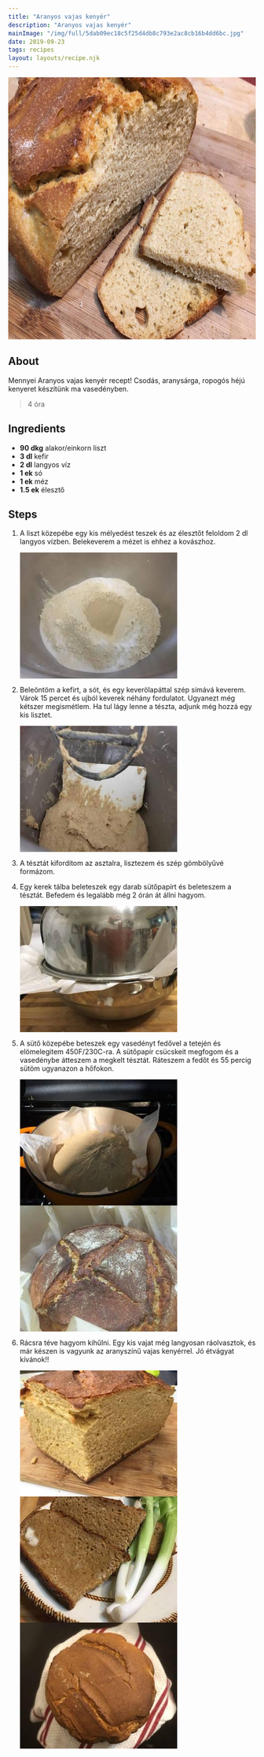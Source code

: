 ```yaml
---
title: "Aranyos vajas kenyér"
description: "Aranyos vajas kenyér"
mainImage: "/img/full/5dab09ec18c5f25d4db8c793e2ac8cb16b4dd6bc.jpg"
date: 2019-09-23
tags: recipes
layout: layouts/recipe.njk
---
```

                            
<p align="center"><a href="https://cookpad.com/hu/receptek/10694410-aranyos-vajas-kenyer" rel="Recipe source page"><img width="751" height="532" src="/img/full/5dab09ec18c5f25d4db8c793e2ac8cb16b4dd6bc.jpg"/></a></p>

## About
Mennyei Aranyos vajas kenyér recept! Csodás, aranysárga, ropogós héjú kenyeret készítünk ma vasedényben.

> 4 óra 

## Ingredients
* **90 dkg** alakor/einkorn liszt
* **3 dl** kefir
* **2 dl** langyos víz
* **1 ek** só
* **1 ek** méz
* **1.5 ek** élesztő

## Steps

1. A liszt közepébe egy kis mélyedést teszek és az élesztőt feloldom 2 dl langyos vízben. Belekeverem a mézet is ehhez a kovászhoz.
 
    <p><img width="320" height="256" align="left" src="/img/full/66a691e142d4178145b1b08ef96b7f526248d492.jpg"/></p><div style="clear: both"/>

2. Beleöntöm a kefirt, a sót, és egy keverölapáttal szép simává keverem. Várok 15 percet és ujból keverek néhány fordulatot. Ugyanezt még kétszer megismétlem. Ha tul lágy lenne a tészta, adjunk még hozzá egy kis lisztet.
 
    <p><img width="320" height="256" align="left" src="/img/full/660003b55927b79a5f2c0635320601700c0b06af.jpg"/></p><div style="clear: both"/>

3. A tésztát kiforditom az asztalra, lisztezem és szép gömbölyűvé formázom.
 
    <div style="clear: both"/>

4. Egy kerek tálba beleteszek egy darab sütőpapírt és beleteszem a tésztát. Befedem és legalább még 2 órán át állni hagyom.
 
    <p><img width="320" height="256" align="left" src="/img/full/5a62ca2b1e921f3fd5d6b88d9519078fe879ca73.jpg"/></p><div style="clear: both"/>

5. A sütő közepébe beteszek egy vasedényt fedővel a tetején és elömelegitem 450F/230C-ra. A sütőpapír csücskeit megfogom és a vasedénybe átteszem a megkelt tésztát. Ráteszem a fedőt és 55 percig sütöm ugyanazon a hőfokon.
 
    <p><img width="320" height="256" align="left" src="/img/full/eb92f2d81fa11afe83053e667e2ee88d8f8834d7.jpg"/></p><p><img width="320" height="256" align="left" src="/img/full/f5d137039f63aa44faa4a528e432651f8c88b4c1.jpg"/></p><div style="clear: both"/>

6. Rácsra téve hagyom kihűlni. Egy kis vajat még langyosan ráolvasztok, és már készen is vagyunk az aranyszínű vajas kenyérrel. Jó étvágyat kívánok!!
 
    <p><img width="320" height="256" align="left" src="/img/full/b10c442b2d25b356960f5f0a7e20d809336030c2.jpg"/></p><p><img width="320" height="256" align="left" src="/img/full/ff34d81875d36b1968fb8c7204284b285ab03065.jpg"/></p><p><img width="320" height="256" align="left" src="/img/full/7181e647fc3f3659e7066fb1214cd8fc4dbfb459.jpg"/></p><div style="clear: both"/>

